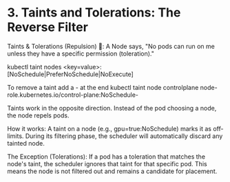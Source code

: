 # 3. Taints and Tolerations: The Reverse Filter

Taints & Tolerations (Repulsion) 🚫: A Node says, "No pods can run on me unless they have a specific permission
(toleration)."

kubectl taint nodes <node-name> <key=value>:[NoSchedule|PreferNoSchedule|NoExecute]

To remove a taint add a - at the end
kubectl taint node controlplane node-role.kubernetes.io/control-plane:NoSchedule-

Taints work in the opposite direction. Instead of the pod choosing a node, the node repels pods.

How it works: A taint on a node (e.g., gpu=true:NoSchedule) marks it as off-limits. During its filtering phase, the
scheduler will automatically discard any tainted node.

The Exception (Tolerations): If a pod has a toleration that matches the node's taint, the scheduler ignores that taint
for that specific pod. This means the node is not filtered out and remains a candidate for placement.
